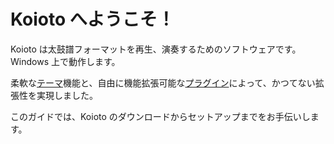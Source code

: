 # Koioto へようこそ！

Koioto は太鼓譜フォーマットを再生、演奏するためのソフトウェアです。Windows 上で動作します。

柔軟な[テーマ](/theme/)機能と、自由に機能拡張可能な[プラグイン](/plugin/)によって、かつてない拡張性を実現しました。

このガイドでは、Koioto のダウンロードからセットアップまでをお手伝いします。
